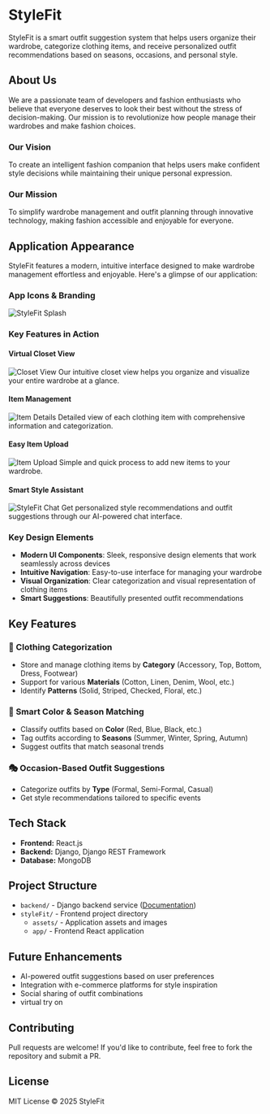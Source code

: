 # StyleFit

StyleFit is a smart outfit suggestion system that helps users organize their wardrobe, categorize clothing items, and receive personalized outfit recommendations based on seasons, occasions, and personal style.

## About Us

We are a passionate team of developers and fashion enthusiasts who believe that everyone deserves to look their best without the stress of decision-making. Our mission is to revolutionize how people manage their wardrobes and make fashion choices.

### Our Vision
To create an intelligent fashion companion that helps users make confident style decisions while maintaining their unique personal expression.

### Our Mission
To simplify wardrobe management and outfit planning through innovative technology, making fashion accessible and enjoyable for everyone.

## Application Appearance

StyleFit features a modern, intuitive interface designed to make wardrobe management effortless and enjoyable. Here's a glimpse of our application:

### App Icons & Branding
![StyleFit Splash](styleFit/assets/images/splash.png)

### Key Features in Action

#### Virtual Closet View
![Closet View](styleFit/assets/images/closet-view.png)
Our intuitive closet view helps you organize and visualize your entire wardrobe at a glance.

#### Item Management
![Item Details](styleFit/assets/images/item-details.png)
Detailed view of each clothing item with comprehensive information and categorization.

#### Easy Item Upload
![Item Upload](styleFit/assets/images/item-upload.png)
Simple and quick process to add new items to your wardrobe.

#### Smart Style Assistant
![StyleFit Chat](styleFit/assets/images/stylefit-chat-image.png)
Get personalized style recommendations and outfit suggestions through our AI-powered chat interface.

### Key Design Elements
- **Modern UI Components**: Sleek, responsive design elements that work seamlessly across devices
- **Intuitive Navigation**: Easy-to-use interface for managing your wardrobe
- **Visual Organization**: Clear categorization and visual representation of clothing items
- **Smart Suggestions**: Beautifully presented outfit recommendations

## Key Features

### 👕 Clothing Categorization
- Store and manage clothing items by **Category** (Accessory, Top, Bottom, Dress, Footwear)
- Support for various **Materials** (Cotton, Linen, Denim, Wool, etc.)
- Identify **Patterns** (Solid, Striped, Checked, Floral, etc.)

### 🎨 Smart Color & Season Matching
- Classify outfits based on **Color** (Red, Blue, Black, etc.)
- Tag outfits according to **Seasons** (Summer, Winter, Spring, Autumn)
- Suggest outfits that match seasonal trends

### 🎭 Occasion-Based Outfit Suggestions
- Categorize outfits by **Type** (Formal, Semi-Formal, Casual)
- Get style recommendations tailored to specific events

## Tech Stack
- **Frontend:** React.js
- **Backend:** Django, Django REST Framework
- **Database:** MongoDB

## Project Structure
- `backend/` - Django backend service ([Documentation](/backend/README.md))
- `styleFit/` - Frontend project directory
  - `assets/` - Application assets and images
  - `app/` - Frontend React application


## Future Enhancements
- AI-powered outfit suggestions based on user preferences
- Integration with e-commerce platforms for style inspiration
- Social sharing of outfit combinations
- virtual try on

## Contributing
Pull requests are welcome! If you'd like to contribute, feel free to fork the repository and submit a PR.

## License
MIT License © 2025 StyleFit